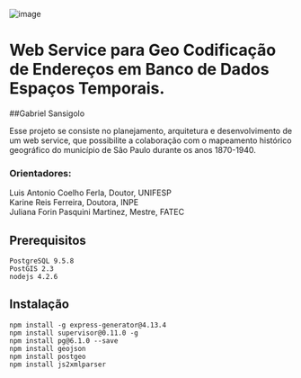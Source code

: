 ![image](https://raw.githubusercontent.com/GSansigolo/PauliceiaAPI/master/logo.png)
# Web Service para Geo Codificação de Endereços em Banco de Dados Espaços Temporais.

##Gabriel Sansigolo<br>

Esse projeto se consiste no planejamento, arquitetura e desenvolvimento de um web service, que possibilite a colaboração com o mapeamento histórico geográfico do município de São Paulo durante os anos 1870-1940.

### Orientadores:

Luis Antonio Coelho Ferla, Doutor, UNIFESP<br>
Karine Reis Ferreira, Doutora, INPE<br>
Juliana Forin Pasquini Martinez, Mestre, FATEC<br>

## Prerequisitos

```
PostgreSQL 9.5.8
PostGIS 2.3
nodejs 4.2.6

```
## Instalação


```
npm install -g express-generator@4.13.4
npm install supervisor@0.11.0 -g
npm install pg@6.1.0 --save
npm install geojson
npm install postgeo
npm install js2xmlparser

```
